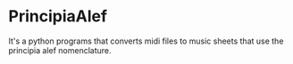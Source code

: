 # PrincipiaAlef
It's a python programs that converts midi files to music sheets that use the principia alef nomenclature.
